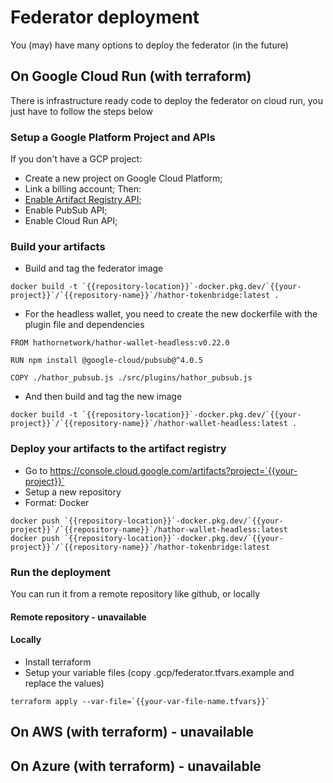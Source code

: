 # Federator deployment

You (may) have many options to deploy the federator (in the future)

## On Google Cloud Run (with terraform)

There is infrastructure ready code to deploy the federator on cloud run, you just have to follow the steps below

### Setup a Google Platform Project and APIs

If you don't have a GCP project:
- Create a new project on Google Cloud Platform;
- Link a billing account;
Then:
- [Enable Artifact Registry API](https://cloud.google.com/artifact-registry/docs/enable-service#console);
- Enable PubSub API;
- Enable Cloud Run API;

### Build your artifacts

- Build and tag the federator image
```shell
docker build -t `{{repository-location}}`-docker.pkg.dev/`{{your-project}}`/`{{repository-name}}`/hathor-tokenbridge:latest .
```
- For the headless wallet, you need to create the new dockerfile with the plugin file and dependencies
```shell
FROM hathornetwork/hathor-wallet-headless:v0.22.0

RUN npm install @google-cloud/pubsub@^4.0.5

COPY ./hathor_pubsub.js ./src/plugins/hathor_pubsub.js
```
- And then build and tag the new image

```shell
docker build -t `{{repository-location}}`-docker.pkg.dev/`{{your-project}}`/`{{repository-name}}`/hathor-wallet-headless:latest .
```

### Deploy your artifacts to the artifact registry

- Go to https://console.cloud.google.com/artifacts?project=`{{your-project}}`
- Setup a new repository
- Format: Docker
```shell
docker push `{{repository-location}}`-docker.pkg.dev/`{{your-project}}`/`{{repository-name}}`/hathor-wallet-headless:latest
docker push `{{repository-location}}`-docker.pkg.dev/`{{your-project}}`/`{{repository-name}}`/hathor-tokenbridge:latest
```

### Run the deployment

You can run it from a remote repository like github, or locally

#### Remote repository - unavailable

#### Locally

- Install terraform
- Setup your variable files (copy .gcp/federator.tfvars.example and replace the values)
```shell
terraform apply --var-file=`{{your-var-file-name.tfvars}}`
```

## On AWS (with terraform) - unavailable

## On Azure (with terraform) - unavailable